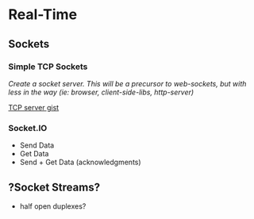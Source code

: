 # Real-Time


## Sockets


### Simple TCP Sockets

*Create a socket server.  This will be a precursor to web-sockets, but with less in the way (ie: browser, client-side-libs, http-server)*

[TCP server gist](https://gist.github.com/3897499)


### Socket.IO

- Send Data
- Get Data
- Send + Get Data (acknowledgments)


## ?Socket Streams?
- half open duplexes?